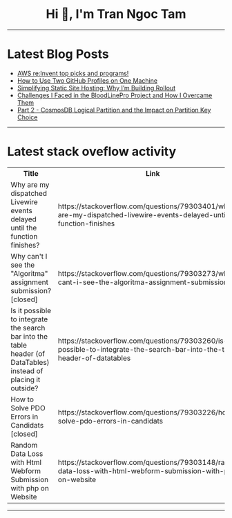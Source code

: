 <h1 align="center">Hi 👋, I'm Tran Ngoc Tam</h1>

---

# Latest Blog Posts 
<!-- BLOG-POST-LIST:START -->
- [AWS re:Invent top picks and programs!](https://dev.to/alexandrammr/aws-reinvent-top-picks-and-programs-5g1g)
- [How to Use Two GitHub Profiles on One Machine](https://dev.to/ishaan-mittal/how-to-use-two-github-profiles-on-one-machine-43kn)
- [Simplifying Static Site Hosting: Why I’m Building Rollout](https://dev.to/neerajsohal/simplifying-static-site-hosting-why-im-building-rollout-301f)
- [Challenges I Faced in the BloodLinePro Project and How I Overcame Them](https://dev.to/theekshana_sachintha_a5fd/challenges-i-faced-in-the-bloodlinepro-project-and-how-i-overcame-them-2nj6)
- [Part 2 - CosmosDB Logical Partition and the Impact on Partition Key Choice](https://dev.to/martin_pi/part-2-cosmosdb-logical-partition-and-the-impact-on-partition-key-choice-5oe)
<!-- BLOG-POST-LIST:END -->

---

# Latest stack oveflow activity
<table>
  <tr><th>Title</th><th>Link</th></tr>
  <!-- STACKOVERFLOW:START --><tr><td>Why are my dispatched Livewire events delayed until the function finishes?</td><td>https://stackoverflow.com/questions/79303401/why-are-my-dispatched-livewire-events-delayed-until-the-function-finishes</td></tr><tr><td>Why can&#39;t I see the &quot;Algoritma&quot; assignment submission? [closed]</td><td>https://stackoverflow.com/questions/79303273/why-cant-i-see-the-algoritma-assignment-submission</td></tr><tr><td>Is it possible to integrate the search bar into the table header &lpar;of DataTables&rpar; instead of placing it outside?</td><td>https://stackoverflow.com/questions/79303260/is-it-possible-to-integrate-the-search-bar-into-the-table-header-of-datatables</td></tr><tr><td>How to Solve PDO Errors in Candidats [closed]</td><td>https://stackoverflow.com/questions/79303226/how-to-solve-pdo-errors-in-candidats</td></tr><tr><td>Random Data Loss with Html Webform Submission with php on Website</td><td>https://stackoverflow.com/questions/79303148/random-data-loss-with-html-webform-submission-with-php-on-website</td></tr><!-- STACKOVERFLOW:END -->
</table>

---


